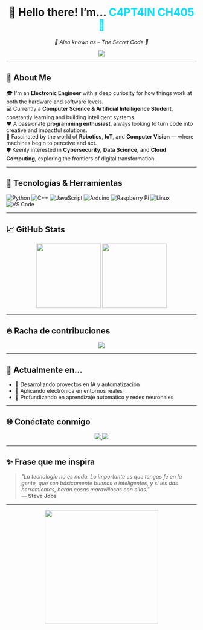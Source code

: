 <h1 align="center">👋 Hello there! I’m... <span style="color:#00E0FF">C4PT4IN CH405 🤯</span></h1>

<p align="center">
  <em>👾 Also known as – The Secret Code 👾</em>
</p>

<p align="center">
  <img src="https://readme-typing-svg.herokuapp.com/?lines=Ingeniero+Electrónico+%F0%9F%94%8C;Apasionado+por+la+IA+%F0%9F%A7%AB;Fan+del+IoT%2C+la+rob%C3%B3tica+y+la+automatizaci%C3%B3n%F0%9F%9A%80;&center=true&width=450&height=45&color=4A90E2&vCenter=true&size=22" />
</p>

---

## 🧠 About Me

🎓 I'm an **Electronic Engineer** with a deep curiosity for how things work at both the hardware and software levels.  
💻 Currently a **Computer Science & Artificial Intelligence Student**, constantly learning and building intelligent systems.  
❤️ A passionate **programming enthusiast**, always looking to turn code into creative and impactful solutions.  
🤖 Fascinated by the world of **Robotics**, **IoT**, and **Computer Vision** — where machines begin to perceive and act.  
🛡️ Keenly interested in **Cybersecurity**, **Data Science**, and **Cloud Computing**, exploring the frontiers of digital transformation.


---

## 🚀 Tecnologías & Herramientas

![Python](https://img.shields.io/badge/-Python-3776AB?style=flat-square&logo=python&logoColor=white)
![C++](https://img.shields.io/badge/-C++-00599C?style=flat-square&logo=c%2B%2B&logoColor=white)
![JavaScript](https://img.shields.io/badge/-JavaScript-F7DF1E?style=flat-square&logo=javascript&logoColor=black)
![Arduino](https://img.shields.io/badge/-Arduino-00979D?style=flat-square&logo=arduino&logoColor=white)
![Raspberry Pi](https://img.shields.io/badge/-RaspberryPi-C51A4A?style=flat-square&logo=raspberry-pi)
![Linux](https://img.shields.io/badge/-Linux-FCC624?style=flat-square&logo=linux&logoColor=black)
![VS Code](https://img.shields.io/badge/-VS%20Code-007ACC?style=flat-square&logo=visual-studio-code&logoColor=white)

---

## 📈 GitHub Stats

<div align="center">
  <img height="170px" src="https://github-readme-stats.vercel.app/api?username=joshlopez1030&show_icons=true&theme=tokyonight&hide_title=true" />
  <img height="170px" src="https://github-readme-stats.vercel.app/api/top-langs/?username=joshlopez1030&layout=compact&theme=tokyonight" />
</div>

---

## 🔥 Racha de contribuciones

<p align="center">
  <img src="https://github-readme-streak-stats.herokuapp.com/?user=joshlopez1030&theme=highcontrast" />
</p>

---

## 🎯 Actualmente en...

- 🤖 Desarrollando proyectos en IA y automatización
- 📡 Aplicando electrónica en entornos reales
- 🧠 Profundizando en aprendizaje automático y redes neuronales

---

## 🌐 Conéctate conmigo

<p align="center">
  <a href="https://www.linkedin.com/in/joshlopez1030/" target="_blank">
    <img src="https://img.shields.io/badge/LinkedIn-Josh%20L%C3%B3pez-blue?style=for-the-badge&logo=linkedin&logoColor=white">
  </a>
  <a href="mailto:joshlopez1030@gmail.com" target="_blank">
    <img src="https://img.shields.io/badge/Gmail-joshlopez1030@gmail.com-red?style=for-the-badge&logo=gmail&logoColor=white">
  </a>
</p>

---

## ✨ Frase que me inspira

> *"La tecnología no es nada. Lo importante es que tengas fe en la gente, que son básicamente buenas e inteligentes, y si les das herramientas, harán cosas maravillosas con ellas."*  
> — **Steve Jobs**

---

<p align="center">
  <img src="https://media.giphy.com/media/L1R1tvI9svkIWwpVYr/giphy.gif" width="300px">
</p>
